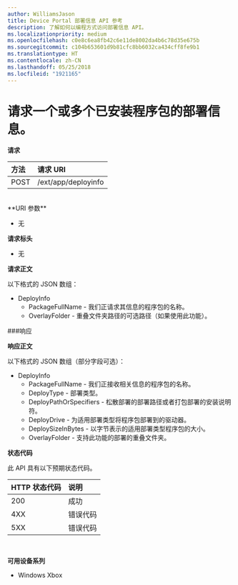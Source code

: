 ```yaml
---
author: WilliamsJason
title: Device Portal 部署信息 API 参考
description: 了解如何以编程方式访问部署信息 API。
ms.localizationpriority: medium
ms.openlocfilehash: c0e8c6ea8fb42c6e11de8002da4b6c78d35e675b
ms.sourcegitcommit: c104b653601d9b81cfc8bb6032ca434cff8fe9b1
ms.translationtype: HT
ms.contentlocale: zh-CN
ms.lasthandoff: 05/25/2018
ms.locfileid: "1921165"
---
```

# <a name="requests-deployment-information-for-one-or-more-installed-packages"></a>请求一个或多个已安装程序包的部署信息。

**请求**

方法      | 请求 URI
:------     | :------
POST | /ext/app/deployinfo
<br />
**URI 参数**

 - 无

**请求标头**

- 无

**请求正文**

以下格式的 JSON 数组：

* DeployInfo
  * PackageFullName - 我们正请求其信息的程序包的名称。
  * OverlayFolder - 重叠文件夹路径的可选路径（如果使用此功能）。

###<a name="response"></a>响应

**响应正文**

以下格式的 JSON 数组（部分字段可选）：

* DeployInfo
  * PackageFullName - 我们正接收相关信息的程序包的名称。
  * DeployType - 部署类型。
  * DeployPathOrSpecifiers - 松散部署的部署路径或者打包部署的安装说明符。
  * DeployDrive - 为适用部署类型将程序包部署到的驱动器。
  * DeploySizeInBytes - 以字节表示的适用部署类型程序包的大小。
  * OverlayFolder - 支持此功能的部署的重叠文件夹。

**状态代码**

此 API 具有以下预期状态代码。

HTTP 状态代码      | 说明
:------     | :-----
200 | 成功
4XX | 错误代码
5XX | 错误代码
<br />

**可用设备系列**

* Windows Xbox